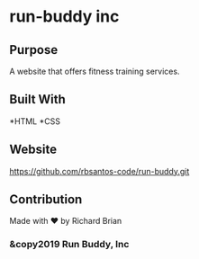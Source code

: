 # run-buddy inc

## Purpose
A website that offers fitness training services.

## Built With 
*HTML
*CSS

## Website
https://github.com/rbsantos-code/run-buddy.git

## Contribution
Made with ♥️ by Richard Brian


### &copy2019 Run Buddy, Inc
